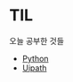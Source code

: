 # TIL
오늘 공부한 것들

<ul>
<li><a href="https://github.com/ridka42/TIL/tree/main/Python">Python</a></li>
<li><a href="https://github.com/ridka42/TIL/tree/main/Uipath">Uipath</a></li>
</ul>
